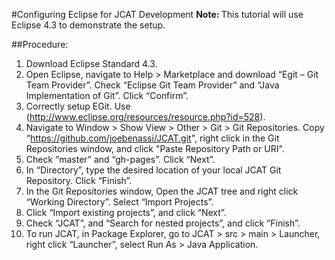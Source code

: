 #Configuring Eclipse for JCAT Development
<b>Note: </b>This tutorial will use Eclipse 4.3 to demonstrate the setup.

##Procedure:
1. 	Download Eclipse Standard 4.3.
2. 	Open Eclipse, navigate to Help > Marketplace and download “Egit – Git Team Provider”. Check “Eclipse Git Team Provider” and “Java Implementation of Git”. Click “Confirm”.
3. 	Correctly setup EGit. Use (http://www.eclipse.org/resources/resource.php?id=528).
4.	Navigate to Window > Show View > Other > Git > Git Repositories. Copy “https://github.com/joebenassi/JCAT.git", right click in the Git Repositories window, and click "Paste Repository Path or URI".
5.	Check “master” and “gh-pages”. Click “Next”.
6.	In “Directory”, type the desired location of your local JCAT Git Repository. Click “Finish”.
7.	In the Git Repositories window, Open the JCAT tree and right click “Working Directory”. Select “Import Projects”.
8.	Click “Import existing projects”, and click “Next”.
9.	Check “JCAT”, and “Search for nested projects”, and click “Finish”.
10.	To run JCAT, in Package Explorer, go to JCAT > src > main > Launcher, right click “Launcher”, select Run As > Java Application.
